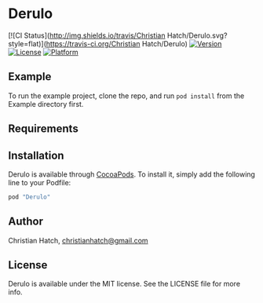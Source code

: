 # Derulo

[![CI Status](http://img.shields.io/travis/Christian Hatch/Derulo.svg?style=flat)](https://travis-ci.org/Christian Hatch/Derulo)
[![Version](https://img.shields.io/cocoapods/v/Derulo.svg?style=flat)](http://cocoapods.org/pods/Derulo)
[![License](https://img.shields.io/cocoapods/l/Derulo.svg?style=flat)](http://cocoapods.org/pods/Derulo)
[![Platform](https://img.shields.io/cocoapods/p/Derulo.svg?style=flat)](http://cocoapods.org/pods/Derulo)

## Example

To run the example project, clone the repo, and run `pod install` from the Example directory first.

## Requirements

## Installation

Derulo is available through [CocoaPods](http://cocoapods.org). To install
it, simply add the following line to your Podfile:

```ruby
pod "Derulo"
```

## Author

Christian Hatch, christianhatch@gmail.com

## License

Derulo is available under the MIT license. See the LICENSE file for more info.
